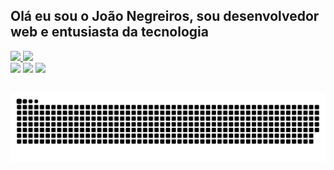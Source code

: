 ## Olá eu sou o João Negreiros, sou desenvolvedor web e entusiasta da tecnologia 


<div align="center; display: flex; flex-direction: row;">
  <a href="https://github.com/JoaoNegreiros48">
  <img height="160em" src="https://github-readme-stats-sigma-five.vercel.app/api?username=JoaoNegreiros48&show_icons=true&theme=dark&include_all_commits=true&count_private=true"/>
  <img height="160em" src="https://github-readme-stats-sigma-five.vercel.app/api/top-langs/?username=JoaoNegreiros48&layout=compact&langs_count=7&theme=dark"/>
</div>
<div> 
  <a href="https://www.instagram.com/joao_negreiros.vt/" target="_blank"><img src="https://img.shields.io/badge/-Instagram-%23E4405F?style=for-the-badge&logo=instagram&logoColor=white" target="_blank"></a>
  <a href = "mailto:joaonegreiros48@gmail.com"><img src="https://img.shields.io/badge/-Gmail-%23333?style=for-the-badge&logo=gmail&logoColor=white" target="_blank"></a>
  <a href="https://www.linkedin.com/in/jo%C3%A3onegreiros/" target="_blank"><img src="https://img.shields.io/badge/-LinkedIn-%230077B5?style=for-the-badge&logo=linkedin&logoColor=white" target="_blank"></a> 
</div>
  
  ##

![Snake animation](https://github.com/Ajada/Ajada/blob/output/github-contribution-grid-snake.svg)
 
  ##



<!--
**JoaoNegreiros48/JoaoNegreiros48** is a ✨ _special_ ✨ repository because its `README.md` (this file) appears on your GitHub profile.

Here are some ideas to get you started:

- 🔭 I’m currently working on ...
- 🌱 I’m currently learning ...
- 👯 I’m looking to collaborate on ...
- 🤔 I’m looking for help with ...
- 💬 Ask me about ...
- 📫 How to reach me: ...
- 😄 Pronouns: ...
- ⚡ Fun fact: ...
-->
